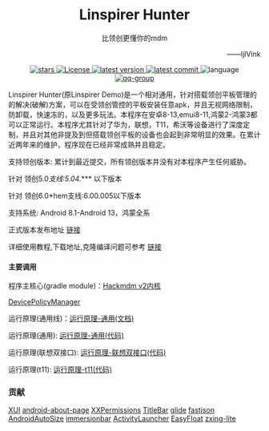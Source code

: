 
<div align="center">
    <h1 align="center">Linspirer Hunter</h1>
    <p>比领创更懂你的mdm</p>
    <p align="right">——ljlVink</p>
<div>
  <a href="https://github.com/ljlVink/LinspirerDemo/stargazers">
    <img src="https://img.shields.io/github/stars/ljlVink/LinspirerDemo?logo=github" alt="stars" />
  </a>
  <a href="https://github.com/ljlVink/LinspirerDemo/blob/main/LICENSE">
    <img src="https://img.shields.io/github/license/ljlVink/Linspirerdemo" alt="License" />
  </a>
  <a href="https://github.com/ljlVink/LinspirerDemo/releases">
    <img src="https://img.shields.io/github/v/release/ljlvink/LinspirerDemo?logo=github" alt="latest version" />
  </a>
  <a href="https://github.com/ljlVink/LinspirerDemo/commits/main">
    <img src="https://img.shields.io/github/last-commit/ljlVink/LinspirerDemo?logo=github" alt="latest commit" />
  </a>
  <a>
  <img src="https://img.shields.io/badge/language-java-green" alt="language" />
  </a>
</div>
<div>
  <a href="https://jq.qq.com/?_wv=1027&k=PxGBMxHV">
    <img src="https://img.shields.io/badge/QQgroup-join-red" alt="qq-group" />
  </a>
</div>
</div>

Linspirer Hunter(原Linspirer Demo)是一个相对通用，针对搭载领创平板管理的的解决(破解)方案，可以在受领创管控的平板安装任意apk，并且无视网络限制，防卸载，快速冻的，以及更多玩法。本程序在安卓8-13,emui8-11,鸿蒙2-鸿蒙3都可以正常运行。本程序尤其针对了华为，联想，T11，希沃等设备进行了深度定制，并且对其他非提及到但搭载领创平板的设备也会起到非常明显的效果。在累计近两年来的维护，程序现在已经非常成熟并且稳定。

支持领创版本: 累计到最近提交，所有领创版本并没有对本程序产生任何威胁。

针对 领创5.0*支线:5.04.**** 以下版本

针对 领创6.0*hem支线:6.00.005以下版本

支持系统: Android 8.1-Android 13，鸿蒙全系

正式版本发布地址 [链接](https://youngtoday.github.io)

详细使用教程,下载地址,克隆编译问题可参考 [链接](https://youngtoday.github.io)

#### 主要调用

程序主核心(gradle module)：[Hackmdm v2内核](https://github.com/ljlVink/HackMdm-core)

[DevicePolicyManager](https://developer.android.com/reference/android/app/admin/DevicePolicyManager)

运行原理(通用线)：[运行原理-通用(文档)](https://github.com/ljlVink/HackMdm-core/blob/main/%E9%9D%9E%E5%AE%98%E6%96%B9-%E9%A2%86%E5%88%9B%E5%B9%BF%E6%92%ADAPI%E6%8E%A5%E5%8F%A3%E6%96%87%E6%A1%A3.pdf)

运行原理(通用): [运行原理-通用(代码)](https://github.com/ljlVink/HackMdm-core/blob/main/src/main/java/com/ljlVink/core/hackmdm/v2/GenericMDM.java)

运行原理(联想双接口): [运行原理-联想双接口(代码)](https://github.com/ljlVink/HackMdm-core/tree/main/src/main/java/com/ljlVink/core/hackmdm/v2/Lenovo)

运行原理(t11): [运行原理-t11(代码)](https://github.com/ljlVink/HackMdm-core/blob/main/src/main/java/com/ljlVink/core/hackmdm/v2/Supi.java)

### 贡献

[XUI](https://github.com/xuexiangjys/XUI)
[android-about-page](https://github.com/medyo/android-about-page)
[XXPermissions](https://github.com/getActivity/XXPermissions)
[TitleBar](https://github.com/getActivity/TitleBar)
[glide](https://github.com/bumptech/glide)
[fastjson](https://github.com/alibaba/fastjson)
[AndroidAutoSize](https://github.com/JessYanCoding/AndroidAutoSize)
[immersionbar](https://github.com/gyf-dev/ImmersionBar)
[ActivityLauncher](https://github.com/butzist/ActivityLauncher)
[EasyFloat](https://github.com/princekin-f/EasyFloat)
[zxing-lite](https://github.com/jenly1314/ZXingLite/)

